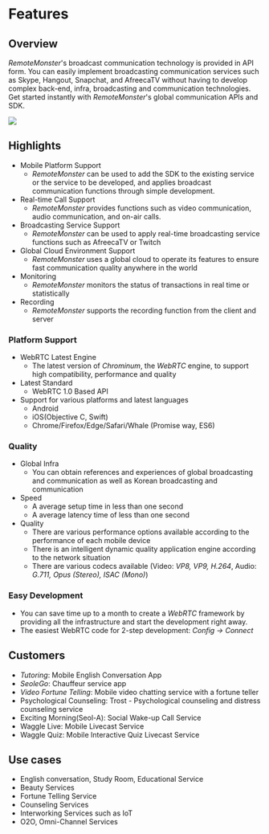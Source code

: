 # Features

## Overview

_RemoteMonster_\'s broadcast communication technology is provided in API form. You can easily implement broadcasting communication services such as Skype, Hangout, Snapchat, and AfreecaTV without having to develop complex back-end, infra, broadcasting and communication technologies. Get started instantly with _RemoteMonster_\'s global communication APIs and SDK.

![](https://github.com/RemoteMonster/documents-en/tree/73f0c8da35a6ed76d11d15df7de8617ed1b0a140/src/.gitbook/assets/overview_features.png)

## Highlights

* Mobile Platform Support
  * _RemoteMonster_ can be used to add the SDK to the existing service or the service to be developed, and applies broadcast communication functions through simple development.
* Real-time Call Support
  * _RemoteMonster_ provides functions such as video communication, audio communication, and on-air calls.
* Broadcasting Service Support
  * _RemoteMonster_ can be used to apply real-time broadcasting service functions such as AfreecaTV or Twitch
* Global Cloud Environment Support
  * _RemoteMonster_ uses a global cloud to operate its features to ensure fast communication quality anywhere in the world
* Monitoring
  * _RemoteMonster_ monitors the status of transactions in real time or statistically
* Recording
  * _RemoteMonster_ supports the recording function from the client and server

### Platform Support

* WebRTC Latest Engine
  * The latest version of _Chrominum_, the _WebRTC_ engine, to support high compatibility, performance and quality
* Latest Standard
  * WebRTC 1.0 Based API
* Support for various platforms and latest languages
  * Android
  * iOS\(Objective C, Swift\)
  * Chrome/Firefox/Edge/Safari/Whale \(Promise way, ES6\)

### Quality

* Global Infra
  * You can obtain references and experiences of global broadcasting and communication as well as Korean broadcasting and communication
* Speed
  * A average setup time in less than one second
  * A average latency time of less than one second
* Quality
  * There are various performance options available according to the performance of each mobile device
  * There is an intelligent dynamic quality application engine according to the network situation
  * There are various codecs available \(Video: _VP8, VP9, H.264_, Audio: _G.711, Opus \(Stereo\), ISAC \(Mono\)_\)

### Easy Development

* You can save time up to a month to create a _WebRTC_ framework by providing all the infrastructure and start the development right away.
* The easiest WebRTC code for 2-step development: _Config → Connect_

## Customers

* _Tutoring_: Mobile English Conversation App
* _SeoleGo_: Chauffeur service app
* _Video Fortune Telling_: Mobile video chatting service with a fortune teller
* Psychological Counseling: Trost - Psychological counseling and distress counseling service
* Exciting Morning\(Seol-A\): Social Wake-up Call Service
* Waggle Live: Mobile Livecast Service
* Waggle Quiz: Mobile Interactive Quiz Livecast Service

## Use cases

* English conversation, Study Room, Educational Service
* Beauty Services
* Fortune Telling Service
* Counseling Services
* Interworking Services such as IoT
* O2O, Omni-Channel Services

